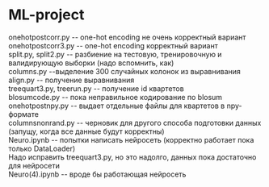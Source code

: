 # ML-project<br>
onehotpostcorr.py -- one-hot encoding не очень корректный вариант<br>
onehotpostcorr3.py -- one-hot encoding  корректный вариант<br>
split.py, split2.py -- разбиение на тестовую, тренировочную и валидирующую выборки (надо вспомнить, как)<br>
columns.py --выделение 300 случайных колонок из выравнивания<br>
align.py -- получение выравнивания<br>
treequart3.py, treerun.py -- получение id квартетов<br>
blosumcode.py -- пока неправильное кодирование по blosum<br>
onehotpostnpy.py -- выдает отдельные файлы для квартетов в npy-формате<br>
columnsnonrand.py -- черновик для другого способа подготовки данных (запущу, когда все данные будут корректны)<br>
Neuro.ipynb -- попытки написать нейросеть (корректно работает пока только DataLoader)<br>
Надо исправить treequart3.py, но это надолго, данных пока достаточно для нейросети<br>
Neuro(4).ipynb -- вроде бы работающая нейросеть

